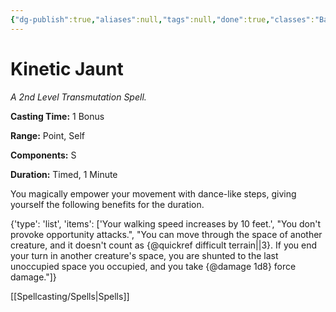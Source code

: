 ```yaml
---
{"dg-publish":true,"aliases":null,"tags":null,"done":true,"classes":"Bard, Sorcerer, Wizard, Artificer,","spellLevel":2,"school":"Transmutation","source":"SCC","permalink":"/spells/kinetic-jaunt/","dgHomeLink":false,"dgPassFrontmatter":true}
---
```


# Kinetic Jaunt
*A 2nd Level Transmutation Spell.*

**Casting Time:** 1 Bonus

**Range:** Point, Self

**Components:** S 

**Duration:** Timed, 1 Minute

You magically empower your movement with dance-like steps, giving yourself the following benefits for the duration.



{'type': 'list', 'items': ['Your walking speed increases by 10 feet.', "You don't provoke opportunity attacks.", "You can move through the space of another creature, and it doesn't count as {@quickref difficult terrain||3}. If you end your turn in another creature's space, you are shunted to the last unoccupied space you occupied, and you take {@damage 1d8} force damage."]}

[[Spellcasting/Spells|Spells]]